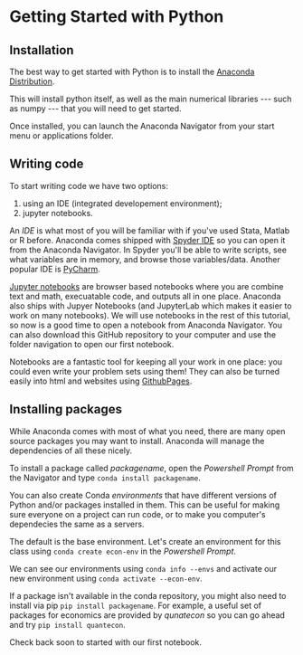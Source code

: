 # Getting Started with Python

## Installation
The best way to get started with Python is to install the [Anaconda Distribution](https://www.anaconda.com/products/individual). 

This will install python itself, as well as the main numerical libraries --- such as numpy --- that you will need to get started.

Once installed, you can launch the Anaconda Navigator from your start menu or applications folder.  

## Writing code
To start writing code we have two options:
1. using an IDE (integrated developement environment);
2. jupyter notebooks. 

An *IDE* is what most of you will be familiar with if you've used Stata, Matlab or R before. Anaconda comes shipped with [Spyder IDE](https://www.spyder-ide.org/) so you can open it from the Anaconda Navigator. In Spyder you'll be able to write scripts, see what variables are in memory, and browse those variables/data. Another popular IDE is [PyCharm](https://www.jetbrains.com/pycharm/).  

[Jupyter notebooks](https://jupyter.org/) are browser based notebooks where you are combine text and math, execuatable code, and outputs all in one place. Anaconda also ships with Jupyer Notebooks (and JupyterLab which makes it easier to work on many notebooks). We will use notebooks in the rest of this tutorial, so now is a good time to open a notebook from Anaconda Navigator. You can also download this GitHub repository to your computer and use the folder navigation to open our first notebook. 

Notebooks are a fantastic tool for keeping all your work in one place: you could even write your problem sets using them! They can also be turned easily into html and websites using [GithubPages](https://evanwill.github.io/go-go-ghpages-b/content/1-intro.html).

## Installing packages
While Anaconda comes with most of what you need, there are many open source packages you may want to install. Anaconda will manage the dependencies of all these nicely. 

To install a package called *packagename*, open the *Powershell Prompt* from the Navigator and type `conda install packagename`. 

You can also create Conda *environments* that have different versions of Python and/or packages installed in them. This can be useful for making sure everyone on a project can run code, or to make you computer's dependecies the same as a servers. 

The default is the base environment. Let's create an environment for this class using `conda create econ-env` in the *Powershell Prompt*.

We can see our environments using `conda info --envs` and activate our new environment using `conda activate --econ-env`.

If a package isn't available in the conda repository, you might also need to install via pip `pip install packagename`. For example, a useful set of packages for economics are provided by *qunatecon* so you can go ahead and try `pip install quantecon`.

Check back soon to started with our first notebook. 
